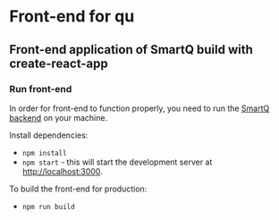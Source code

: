 # Front-end for qu

## Front-end application of SmartQ build with create-react-app

### Run front-end

In order for front-end to function properly, you need to run the [SmartQ backend](https://github.com/five-mistakes/qu-backend) on your machine.

Install dependencies:
- `npm install`
- `npm start` - this will start the development server at [http://localhost:3000](http://localhost:3000).

To build the front-end for production:
- `npm run build`
